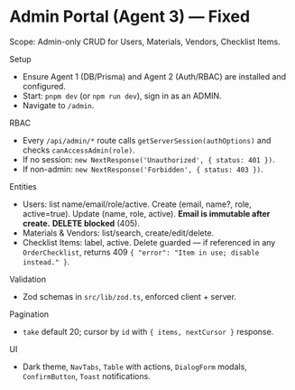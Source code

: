 # Admin Portal (Agent 3) — Fixed

Scope: Admin-only CRUD for Users, Materials, Vendors, Checklist Items.

Setup
- Ensure Agent 1 (DB/Prisma) and Agent 2 (Auth/RBAC) are installed and configured.
- Start: `pnpm dev` (or `npm run dev`), sign in as an ADMIN.
- Navigate to `/admin`.

RBAC
- Every `/api/admin/*` route calls `getServerSession(authOptions)` and checks `canAccessAdmin(role)`.
- If no session: `new NextResponse('Unauthorized', { status: 401 })`.
- If non-admin: `new NextResponse('Forbidden', { status: 403 })`.

Entities
- Users: list name/email/role/active. Create (email, name?, role, active=true). Update (name, role, active). **Email is immutable after create.** **DELETE blocked** (405).
- Materials & Vendors: list/search, create/edit/delete.
- Checklist Items: label, active. Delete guarded — if referenced in any `OrderChecklist`, returns 409 `{ "error": "Item in use; disable instead." }`.

Validation
- Zod schemas in `src/lib/zod.ts`, enforced client + server.

Pagination
- `take` default 20; cursor by `id` with `{ items, nextCursor }` response.

UI
- Dark theme, `NavTabs`, `Table` with actions, `DialogForm` modals, `ConfirmButton`, `Toast` notifications.
